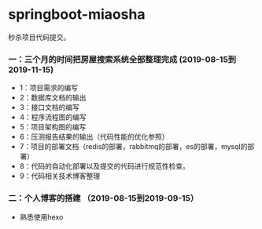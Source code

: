 # springboot-miaosha
秒杀项目代码提交。

### 一：三个月的时间把房屋搜索系统全部整理完成 (2019-08-15到2019-11-15)
 * 1：项目需求的编写
 * 2：数据库文档的输出
 * 3：接口文档的编写
 * 4：程序流程图的编写
 * 5：项目架构图的编写
 * 6：压测报告结果的输出（代码性能的优化参照）
 * 7：项目的部署文档（redis的部署，rabbitmq的部署，es的部署，mysql的部署）
 * 8：代码的自动化部署以及提交的代码进行规范性检查。
 * 9：代码相关技术博客整理
### 二：个人博客的搭建 （2019-08-15到2019-09-15）
 * 熟悉使用hexo 
